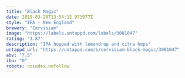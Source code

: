 ```yaml
---
title: "Black Magic"
date: 2019-03-20T13:54:12.973977Z
style: "IPA - New England"
brewery: "Cervisiam"
image: "https://labels.untappd.com/labels/3081047"
rating: "3.87"
description: "IPA hopped with lemondrop and citra hops"
untappd_url: "https://untappd.com/b/cervisiam-black-magic/3081047"
abv: "7.5"
ibu: "0"
robots: noindex,nofollow
---
```

